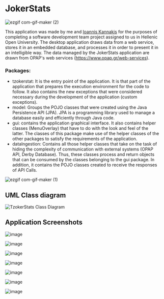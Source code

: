 # JokerStats

![ezgif com-gif-maker (2)](https://user-images.githubusercontent.com/93736094/171199419-ea28fd8f-dc28-489a-90ec-84c38ba39800.gif)

This application was made by me and [Ioannis Kannakis](https://github.com/IoannisKanakis) for the purposes of completing a software development team project assigned to us in Hellenic Open University. 
The desktop application draws data from a web service, stores it in an embedded database, and processes it in order 
to present it in an intelligible way. The data managed by the JokerStats application are drawn from OPAP's web services (https://www.opap.gr/web-services).


### Packages: 
- tzokerstat: It is the entry point of the application. It is that part of the application that prepares the execution environment for the code to follow. It also contains the new exceptions that were considered necessary during the development of the application (custom exceptions).
- model: Groups the POJO classes that were created using the Java Persistence API (JPA). JPA is a programming library used to manage a database easily and efficiently through Java code. 
- gui: contains the application graphical interface. It also contains helper classes (MenuOverlay) that have to do with the look and feel of the latter. The classes of this package make use of the helper classes of the other packages to satisfy the requirements of the application.
- dataIngestion: Contains all those helper classes that take on the task of hiding the complexity of communication with external systems (OPAP API, Derby Database). Thus, these classes process and return objects that can be consumed by the classes belonging to the gui package. In addition, it contains the POJO classes created to receive the responses of API Calls.

![ezgif com-gif-maker (1)](https://user-images.githubusercontent.com/93736094/171197750-99a50d7b-1d72-4c10-b21f-7e53fb60cc0e.gif)


## UML Class diagram
![TzokerStats Class Diagram](https://user-images.githubusercontent.com/93736094/171047432-141da46f-e0c9-4acd-a18a-7491fdfa97f6.png)

## Application Screenshots

![image](https://user-images.githubusercontent.com/93736094/171200060-e0651401-6d0e-4c40-b5d7-efc2341fc5da.png)

![image](https://user-images.githubusercontent.com/93736094/171200314-c6667810-32e5-4646-818c-d53a51805362.png)

![image](https://user-images.githubusercontent.com/93736094/171200572-06c0d8fd-028b-4521-a69d-e538320a0022.png)

![image](https://user-images.githubusercontent.com/93736094/171201105-362c3dd8-188d-43b2-b17f-8279b97572a6.png)

![image](https://user-images.githubusercontent.com/93736094/171200741-cd24578b-8046-4ba3-914f-607638991979.png)

![image](https://user-images.githubusercontent.com/93736094/171200836-7cf8a958-02fd-4c8a-9c58-563bbc48162a.png)

![image](https://user-images.githubusercontent.com/93736094/171200970-6cbffdbb-9c00-41e3-9b26-23e644035086.png)




